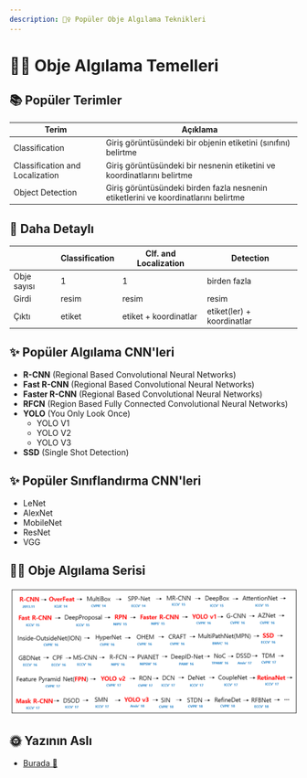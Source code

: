 ```yaml
---
description: 🕵️‍♀️ Popüler Obje Algılama Teknikleri
---
```


# 🕵️‍♀️ Obje Algılama Temelleri

## 📚 Popüler Terimler

| Terim                | Açıklama                                       |
| -------------------- | ---------------------------------------------- |
| Classification       | Giriş görüntüsündeki bir objenin etiketini (sınıfını) belirtme |
| Classification and Localization | Giriş görüntüsündeki bir nesnenin etiketini ve koordinatlarını belirtme |
| Object Detection     |  Giriş görüntüsündeki birden fazla nesnenin etiketlerini ve koordinatlarını belirtme |

## 📑 Daha Detaylı

|             | Classification | Clf. and Localization | Detection              |
| ----------- | -------------- | --------------------- | ---------------------- |
| Obje sayısı | 1              | 1                     | birden fazla           |
| Girdi       | resim          | resim                 | resim                  |
| Çıktı       | etiket         | etiket + koordinatlar | etiket(ler) + koordinatlar |


## ✨ Popüler Algılama CNN'leri
- **R-CNN** (Regional Based Convolutional Neural Networks)
- **Fast R-CNN** (Regional Based Convolutional Neural Networks)
- **Faster R-CNN** (Regional Based Convolutional Neural Networks)
- **RFCN** (Region Based Fully Connected Convolutional Neural Networks)
- **YOLO** (You Only Look Once)
  - YOLO V1
  - YOLO V2
  - YOLO V3
- **SSD** (Single Shot Detection)

## ✨ Popüler Sınıflandırma CNN'leri
- LeNet
- AlexNet
- MobileNet
- ResNet
- VGG

## 🤸‍♀️ Obje Algılama Serisi
<img src="../res/ObjectDetectionSeries.png" width="600"  />

## 🌞 Yazının Aslı
- [Burada 🐾](https://dl.asmaamir.com/8-objectdetection)
